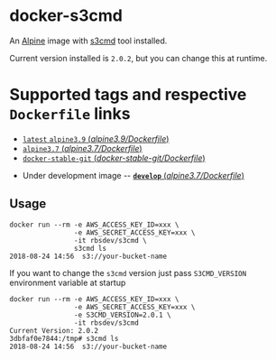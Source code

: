docker-s3cmd
============

An [Alpine](https://hub.docker.com/_/alpine/) image with [s3cmd](https://s3tools.org/s3cmd) tool installed.

Current version installed is `2.0.2`, but you can change this at runtime.

# Supported tags and respective `Dockerfile` links

- [`latest` `alpine3.9` (*alpine3.9/Dockerfile*)](https://github.com/rbsdev/docker-s3cmd/blob/master/alpine3.9/Dockerfile)
- [`alpine3.7` (*alpine3.7/Dockerfile*)](https://github.com/rbsdev/docker-s3cmd/blob/master/alpine3.7/Dockerfile)
- [`docker-stable-git` (*docker-stable-git/Dockerfile*)](https://github.com/rbsdev/docker-s3cmd/blob/master/alpine3.7/Dockerfile)
* Under development image
-- [**`develop`** (*alpine3.7/Dockerfile*)](https://github.com/rbsdev/docker-s3cmd/blob/master/alpine3.7/Dockerfile)

Usage
-----

```
docker run --rm -e AWS_ACCESS_KEY_ID=xxx \
                -e AWS_SECRET_ACCESS_KEY=xxx \
                -it rbsdev/s3cmd \
                s3cmd ls
2018-08-24 14:56  s3://your-bucket-name
```

If you want to change the `s3cmd` version just pass `S3CMD_VERSION` environment variable at startup

```
docker run --rm -e AWS_ACCESS_KEY_ID=xxx \
                -e AWS_SECRET_ACCESS_KEY=xxx \
                -e S3CMD_VERSION=2.0.1 \
                -it rbsdev/s3cmd
Current Version: 2.0.2
3dbfaf0e7844:/tmp# s3cmd ls
2018-08-24 14:56  s3://your-bucket-name
```